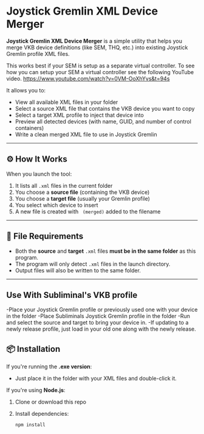 # Joystick Gremlin XML Device Merger

**Joystick Gremlin XML Device Merger** is a simple utility that helps you merge VKB device definitions (like SEM, THQ, etc.) into existing Joystick Gremlin profile XML files.

This works best if your SEM is setup as a separate virtual controller.  To see how you can setup your SEM a virtual controller see the following YouTube video. https://www.youtube.com/watch?v=0VM-OoXhYvs&t=94s

It allows you to:
- View all available XML files in your folder
- Select a source XML file that contains the VKB device you want to copy
- Select a target XML profile to inject that device into
- Preview all detected devices (with name, GUID, and number of control containers)
- Write a clean merged XML file to use in Joystick Gremlin

---

## ⚙️ How It Works

When you launch the tool:
1. It lists all `.xml` files in the current folder
2. You choose a **source file** (containing the VKB device)
3. You choose a **target file** (usually your Gremlin profile)
4. You select which device to insert
5. A new file is created with ` (merged)` added to the filename

---

## 📁 File Requirements

- Both the **source** and **target** `.xml` files **must be in the same folder** as this program.
- The program will only detect `.xml` files in the launch directory.
- Output files will also be written to the same folder.

---

## Use With Subliminal's VKB profile

-Place your Joystick Gremlin profile or previously used one with your device in the folder
-Place Subliminals Joystick Gremlin profile in the folder
-Run and select the source and target to bring your device in.
-If updating to a newly release profile, just load in your old one along with the newly release.

## 📦 Installation

If you're running the **.exe version**:
- Just place it in the folder with your XML files and double-click it.

If you're using **Node.js**:
1. Clone or download this repo
2. Install dependencies:

   ```bash
   npm install
